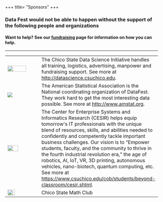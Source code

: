 +++
title= "Sponsors"
+++

### Data Fest would not be able to happen without the support of the following people and organizations

#### Want to help? See our [fundraising](../fundraising/) page for information on how you can help. 

----


<table border="0" align="center">
<colgroup>
<col width="40%" />
<col width="60%" />
</colgroup>

<tbody>

<tr>
  <td align="left" markdown="span"><img src="../img/clients/DSI_Logo_Horizontal_Small.jpg" style="width:80%"></img></td>  
  <td> The Chico State Data Science Initiative handles all training, logistics, advertising, manpower
       and fundraising support. See more at <a href="http://datascience.csuchico.edu">http://datascience.csuchico.edu</a>. 
  </td>
<tr>

<tr></tr>

<tr>
  <td align="left" markdown="span" ><img src="../img/clients/asa_logo.jpg"></img></td>  
  <td> The American Statistical Association is the National coordinating organization of DataFest. 
       They work hard to get the most interesting data possible. 
       See more at <a href="http://www.amstat.org">http://www.amstat.org</a>. 
  </td>
</td>
</tr>

<tr>
  <td align="left" markdown="span"><img src="../img/clients/CESIRlogo.png" style="width:60%"></img></td>  
  <td> The Center for Enterprise Systems and Informatics Research (CESIR) helps equip tomorrow's IT professionals with the unique 
       blend of resources, skills, and abilities needed to confidently and competently tackle important business challenges. 
       Our vision is to “Empower students, faculty, and the community to thrive in the fourth industrial revolution era,” 
       the age of robotics, AI, IoT, VR, 3D printing, autonomous vehicles, nano-biotech, quantum computing, etc.
       See more at <a href="https://www.csuchico.edu/cob/students/beyond-classroom/cesir.shtml">https://www.csuchico.edu/cob/students/beyond-classroom/cesir.shtml</a>. 
  </td>
</td>
</tr>


<tr>
  <td align="left" markdown="span"><img src="../img/clients/math_logo.png" style="width:50%"></img></td>  
  <td> Chico State Math Club </td>
</tr>

</tr>

<!---
<tr>
  <td align="center" markdown="span"><img src="../img/clients/asa_logo.jpg" alt="" border=3 height=100 width=100></img></td>  
  <td> CSU, Chico Provost & Vice President for Academic Affairs <br />
</td>
</tr>
--->


</tbody>
</table>
  
<p>